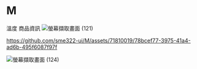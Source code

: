 # M
溫度 商品資訊
![螢幕擷取畫面 (121)](https://github.com/sme322-ui/M/assets/71810019/6032d3f2-917b-4cbe-87ff-3d4fd1a34509)


https://github.com/sme322-ui/M/assets/71810019/78bcef77-3975-41a4-ad6b-495f6087f97f


![螢幕擷取畫面 (124)](https://github.com/sme322-ui/M/assets/71810019/1e30793a-dac5-441d-9fce-b29f8ff6d6f7)
